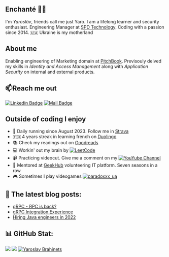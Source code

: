 ## Enchanté 👋🏼

I'm _Yarosláv_, friends call me just Yaro. I am a lifelong learner and security enthusiast. Engineering Manager at [SPD Technology](https://spd.tech/author/y-brahinets/). Coding with a passion since 2014. 🇺🇦 Ukraine is my motherland

## About me

Enabling engineering of Marketing domain at [PitchBook](https://pitchbook.com). Previsouly delved my skills in _Identity and Access Management_ along with *Application Security* on internal and external products.

## 📫Reach me out
[![Linkedin Badge](https://img.shields.io/badge/-Yaroslav_Brahinets-0e76a8?style=flat&labelColor=0e76a8&logo=linkedin&logoColor=white)](https://www.linkedin.com/in/yaroslav-brahinets-a53254a0) 
[![Mail Badge](https://img.shields.io/badge/-Yaroslav_Brahinets-c0392b?style=flat&labelColor=c0392b&logo=gmail&logoColor=white)](mailto:y.brahinets@gmail.com)

## Outside of coding I enjoy
- 👟 Daily running since August 2023. Follow me in [Strava](https://www.strava.com/athletes/ybrahinets)
- 🇫🇷 4 years streak in learning french on [Duolingo](https://www.duolingo.com/profile/takeshi.1)
- 📚 Check my readings out on [Goodreads](https://www.goodreads.com/user/show/77513249)
- 💻 Workin' out my brain by [![LeetCode](https://img.shields.io/badge/-LeetCode-c0392b?style=flat&labelColor=0e76a8&logo=leetcode&logoColor=white)](https://leetcode.com/u/brahinets/)
- 📹 Practicing videocut. Give me a comment on my [![YouYube Channel](https://img.shields.io/badge/-Voyages_et_Sports-c0392b?style=flat&labelColor=c0392b&logo=youtube&logoColor=white)](https://www.youtube.com/channel/UC3k03B6omo_qA4k48A4V3JQ)
- 🌱 Mentored at [GeekHub](https://geekhub.ck.ua) volunteering IT platform. Seven seasons in a row
- 🎮 Sometimes I play videogames [![paradoxxx_ua](https://img.shields.io/badge/Steam-%23000000?style=flat&logo=steam&logoColor=white)](https://steamcommunity.com/id/paradoxxx_ua)

## 📙 The latest blog posts:
- [gRPC - RPC is back?](https://spd-technology.medium.com/grpc-rpc-is-back-921da7a1de29)
- [gRPC Integration Experience](https://tproger.ru/articles/grpc-integration-experience/)
- [Hiring Java engineers in 2022](https://spd.tech/java-software-development/hire-java-developers-in-2022)

## 📊 GitHub Stat:
![](https://github-readme-stats.vercel.app/api?username=brahinets&theme=light&hide_border=true&include_all_commits=true&count_private=true)
![](https://github-readme-streak-stats.herokuapp.com/?user=brahinets&theme=light&hide_border=true)
[![Yaroslav Brahinets](https://u8views.com/api/v1/github/profiles/4119411/views/day-week-month-total-count.svg)](https://u8views.com/github/brahinets)
